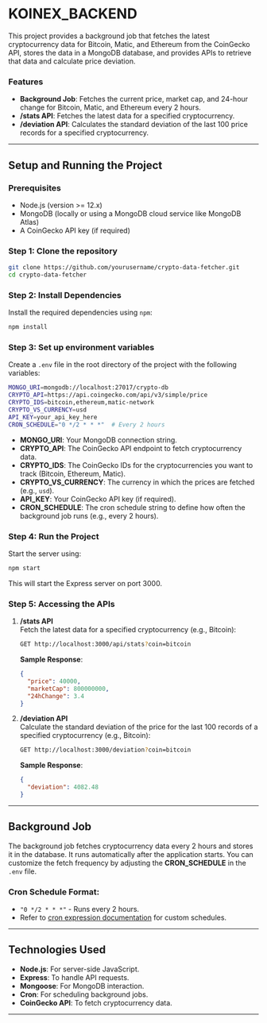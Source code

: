 ﻿# KOINEX_BACKEND
This project provides a background job that fetches the latest cryptocurrency data for Bitcoin, Matic, and Ethereum from the CoinGecko API, stores the data in a MongoDB database, and provides APIs to retrieve that data and calculate price deviation.

### **Features**
- **Background Job**: Fetches the current price, market cap, and 24-hour change for Bitcoin, Matic, and Ethereum every 2 hours.
- **/stats API**: Fetches the latest data for a specified cryptocurrency.
- **/deviation API**: Calculates the standard deviation of the last 100 price records for a specified cryptocurrency.

---

## **Setup and Running the Project**

### **Prerequisites**
- Node.js (version >= 12.x)
- MongoDB (locally or using a MongoDB cloud service like MongoDB Atlas)
- A CoinGecko API key (if required)

### **Step 1: Clone the repository**
```bash
git clone https://github.com/yourusername/crypto-data-fetcher.git
cd crypto-data-fetcher
```

### **Step 2: Install Dependencies**
Install the required dependencies using `npm`:
```bash
npm install
```

### **Step 3: Set up environment variables**
Create a `.env` file in the root directory of the project with the following variables:

```bash
MONGO_URI=mongodb://localhost:27017/crypto-db
CRYPTO_API=https://api.coingecko.com/api/v3/simple/price
CRYPTO_IDS=bitcoin,ethereum,matic-network
CRYPTO_VS_CURRENCY=usd
API_KEY=your_api_key_here
CRON_SCHEDULE="0 */2 * * *"  # Every 2 hours
```

- **MONGO_URI**: Your MongoDB connection string.
- **CRYPTO_API**: The CoinGecko API endpoint to fetch cryptocurrency data.
- **CRYPTO_IDS**: The CoinGecko IDs for the cryptocurrencies you want to track (Bitcoin, Ethereum, Matic).
- **CRYPTO_VS_CURRENCY**: The currency in which the prices are fetched (e.g., `usd`).
- **API_KEY**: Your CoinGecko API key (if required).
- **CRON_SCHEDULE**: The cron schedule string to define how often the background job runs (e.g., every 2 hours).

### **Step 4: Run the Project**
Start the server using:

```bash
npm start
```

This will start the Express server on port 3000.

### **Step 5: Accessing the APIs**

1. **/stats API**  
   Fetch the latest data for a specified cryptocurrency (e.g., Bitcoin):
   ```bash
   GET http://localhost:3000/api/stats?coin=bitcoin
   ```
   **Sample Response**:
   ```json
   {
     "price": 40000,
     "marketCap": 800000000,
     "24hChange": 3.4
   }
   ```

2. **/deviation API**  
   Calculate the standard deviation of the price for the last 100 records of a specified cryptocurrency (e.g., Bitcoin):
   ```bash
   GET http://localhost:3000/deviation?coin=bitcoin
   ```
   **Sample Response**:
   ```json
   {
     "deviation": 4082.48
   }
   ```

---

## **Background Job**

The background job fetches cryptocurrency data every 2 hours and stores it in the database. It runs automatically after the application starts. You can customize the fetch frequency by adjusting the **CRON_SCHEDULE** in the `.env` file.

### **Cron Schedule Format**:
- `"0 */2 * * *"` - Runs every 2 hours.
- Refer to [cron expression documentation](https://crontab.guru/) for custom schedules.

---

## **Technologies Used**
- **Node.js**: For server-side JavaScript.
- **Express**: To handle API requests.
- **Mongoose**: For MongoDB interaction.
- **Cron**: For scheduling background jobs.
- **CoinGecko API**: To fetch cryptocurrency data.

---
